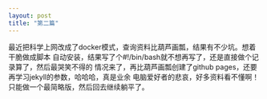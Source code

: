 ```yaml
---
layout: post
title: "第二篇"
---
```

  最近把科学上网改成了docker模式，查询资料比葫芦画瓢，结果有不少坑。想着干脆做成脚本
自动安装，结果写了个#!/bin/bash就不想再写了，还是直接做个记录算了，然后最哭笑不得的
情况来了，再比葫芦画瓢创建了github pages，还要再学习jekyll的参数，哈哈哈，真是业余
电脑爱好者的悲哀，好多资料看不懂啊！只能做一个最简略版，然后回去继续躺平了。


